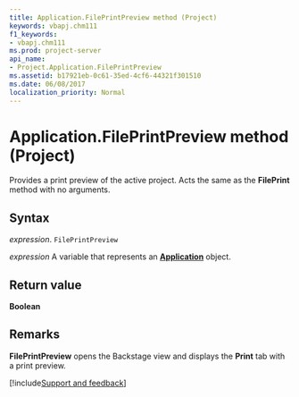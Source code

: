 ```yaml
---
title: Application.FilePrintPreview method (Project)
keywords: vbapj.chm111
f1_keywords:
- vbapj.chm111
ms.prod: project-server
api_name:
- Project.Application.FilePrintPreview
ms.assetid: b17921eb-0c61-35ed-4cf6-44321f301510
ms.date: 06/08/2017
localization_priority: Normal
---
```



# Application.FilePrintPreview method (Project)

Provides a print preview of the active project. Acts the same as the  **FilePrint** method with no arguments.


## Syntax

_expression_. `FilePrintPreview`

_expression_ A variable that represents an **[Application](Project.Application.md)** object.


## Return value

 **Boolean**


## Remarks

 **FilePrintPreview** opens the Backstage view and displays the **Print** tab with a print preview.

[!include[Support and feedback](~/includes/feedback-boilerplate.md)]